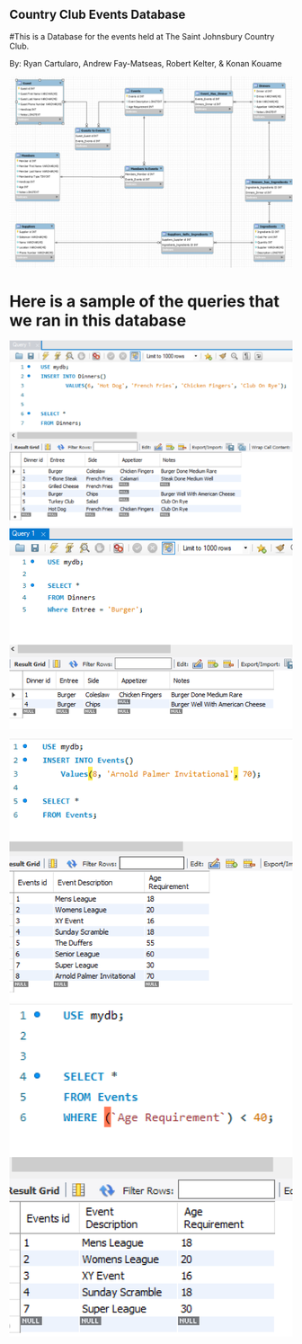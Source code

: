 ## Country Club Events Database
#This is a Database for the events held at The Saint Johnsbury Country Club.

By: Ryan Cartularo, Andrew Fay-Matseas, Robert Kelter, & Konan Kouame


![Image Of Normalized ERD](https://github.com/RyanCartularo/Country-Club-Events-Database/blob/main/Milestone%203/Normalized%20ERD.PNG) 



# Here is a sample of the queries that we ran in this database

![Image of Query 1](https://github.com/RyanCartularo/Country-Club-Events-Database/blob/main/Milestone%203/Dinner%20Queries.PNG)
![Image of Query 1b](https://github.com/RyanCartularo/Country-Club-Events-Database/blob/main/Milestone%203/Dinner%20Actual%20Queries.PNG)


![Image of Query 2](https://github.com/RyanCartularo/Country-Club-Events-Database/blob/main/Milestone%203/Events%20Queries.PNG)
![Image of Query 2b](https://github.com/RyanCartularo/Country-Club-Events-Database/blob/main/Milestone%203/Events%20Actual%20Queries.PNG)
